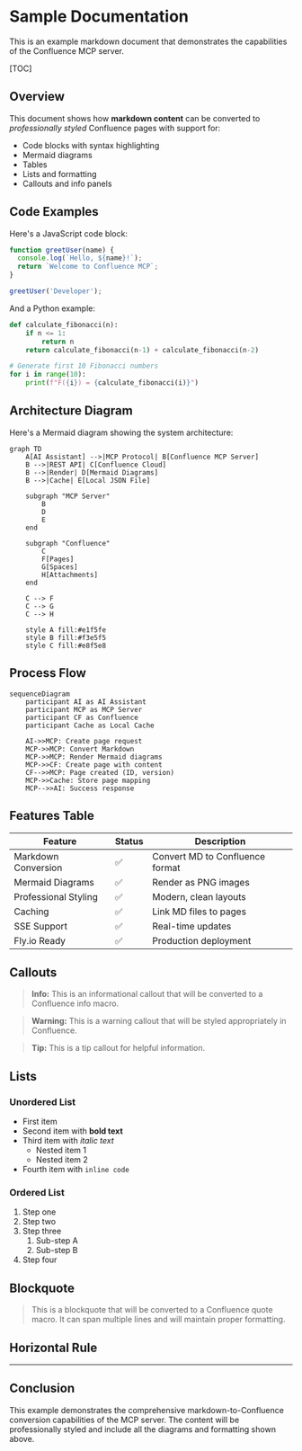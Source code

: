 # Sample Documentation

This is an example markdown document that demonstrates the capabilities of the Confluence MCP server.

[TOC]

## Overview

This document shows how **markdown content** can be converted to *professionally styled* Confluence pages with support for:

- Code blocks with syntax highlighting
- Mermaid diagrams
- Tables
- Lists and formatting
- Callouts and info panels

## Code Examples

Here's a JavaScript code block:

```javascript
function greetUser(name) {
  console.log(`Hello, ${name}!`);
  return `Welcome to Confluence MCP`;
}

greetUser('Developer');
```

And a Python example:

```python
def calculate_fibonacci(n):
    if n <= 1:
        return n
    return calculate_fibonacci(n-1) + calculate_fibonacci(n-2)

# Generate first 10 Fibonacci numbers
for i in range(10):
    print(f"F({i}) = {calculate_fibonacci(i)}")
```

## Architecture Diagram

Here's a Mermaid diagram showing the system architecture:

```mermaid
graph TD
    A[AI Assistant] -->|MCP Protocol| B[Confluence MCP Server]
    B -->|REST API| C[Confluence Cloud]
    B -->|Render| D[Mermaid Diagrams]
    B -->|Cache| E[Local JSON File]
    
    subgraph "MCP Server"
        B
        D
        E
    end
    
    subgraph "Confluence"
        C
        F[Pages]
        G[Spaces]
        H[Attachments]
    end
    
    C --> F
    C --> G
    C --> H
    
    style A fill:#e1f5fe
    style B fill:#f3e5f5
    style C fill:#e8f5e8
```

## Process Flow

```mermaid
sequenceDiagram
    participant AI as AI Assistant
    participant MCP as MCP Server
    participant CF as Confluence
    participant Cache as Local Cache

    AI->>MCP: Create page request
    MCP->>MCP: Convert Markdown
    MCP->>MCP: Render Mermaid diagrams
    MCP->>CF: Create page with content
    CF-->>MCP: Page created (ID, version)
    MCP->>Cache: Store page mapping
    MCP-->>AI: Success response
```

## Features Table

| Feature | Status | Description |
|---------|--------|-------------|
| Markdown Conversion | ✅ | Convert MD to Confluence format |
| Mermaid Diagrams | ✅ | Render as PNG images |
| Professional Styling | ✅ | Modern, clean layouts |
| Caching | ✅ | Link MD files to pages |
| SSE Support | ✅ | Real-time updates |
| Fly.io Ready | ✅ | Production deployment |

## Callouts

> **Info:** This is an informational callout that will be converted to a Confluence info macro.

> **Warning:** This is a warning callout that will be styled appropriately in Confluence.

> **Tip:** This is a tip callout for helpful information.

## Lists

### Unordered List
- First item
- Second item with **bold text**
- Third item with *italic text*
  - Nested item 1
  - Nested item 2
- Fourth item with `inline code`

### Ordered List
1. Step one
2. Step two
3. Step three
   1. Sub-step A
   2. Sub-step B
4. Step four

## Blockquote

> This is a blockquote that will be converted to a Confluence quote macro.
> It can span multiple lines and will maintain proper formatting.

## Horizontal Rule

---

## Conclusion

This example demonstrates the comprehensive markdown-to-Confluence conversion capabilities of the MCP server. The content will be professionally styled and include all the diagrams and formatting shown above.
